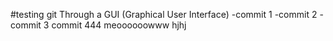 #testing git Through a GUI (Graphical User Interface)
-commit 1
-commit 2
-commit 3
commit 444
meoooooowww
hjhj